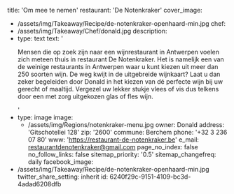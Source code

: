 title: 'Om mee te nemen'
restaurant: 'De Notenkraker'
cover_image:
  - /assets/img/Takeaway/Recipe/de-notenkraker-openhaard-min.jpg
chef:
  - /assets/img/Takeaway/Chef/donald.jpg
description:
  -
    type: text
    text: '<p>Mensen die op zoek zijn naar een wijnrestaurant in Antwerpen voelen zich meteen thuis in restaurant De Notenkraker. Het is namelijk een van de weinige restaurants in Antwerpen waar u kunt kiezen uit meer dan 250 soorten wijn. De weg kwijt in&nbsp;de uitgebreide wijnkaart? Laat u dan zeker begeleiden door Donald in het kiezen van dé perfecte wijn bij uw gerecht of maaltijd. Vergezel uw lekker stukje vlees of vis dus telkens door een met zorg uitgekozen glas of fles wijn.&nbsp;</p>'
  -
    type: image
    image:
      - /assets/img/Regions/notenkraker-menu.jpg
owner: Donald
address: 'Gitschotellei 128'
zip: '2600'
commune: Berchem
phone: '+32 3 236 07 80'
www: 'https://restaurant-de-notenkraker.be'
e_mail: restaurantdenotenkraker@gmail.com
page_no_index: false
no_follow_links: false
sitemap_priority: '0.5'
sitemap_changefreq: daily
facebook_image:
  - /assets/img/Takeaway/Recipe/de-notenkraker-openhaard-min.jpg
twitter_share_setting: inherit
id: 6240f29c-9151-4109-bc3d-4adad6208dfb
